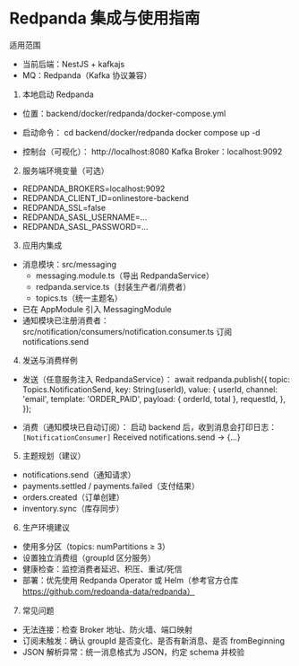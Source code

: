 # Redpanda 集成与使用指南

适用范围
- 当前后端：NestJS + kafkajs
- MQ：Redpanda（Kafka 协议兼容）

1. 本地启动 Redpanda
- 位置：backend/docker/redpanda/docker-compose.yml
- 启动命令：
  cd backend/docker/redpanda
  docker compose up -d

- 控制台（可视化）：
  http://localhost:8080
  Kafka Broker：localhost:9092

2. 服务端环境变量（可选）
- REDPANDA_BROKERS=localhost:9092
- REDPANDA_CLIENT_ID=onlinestore-backend
- REDPANDA_SSL=false
- REDPANDA_SASL_USERNAME=...
- REDPANDA_SASL_PASSWORD=...

3. 应用内集成
- 消息模块：src/messaging
  - messaging.module.ts（导出 RedpandaService）
  - redpanda.service.ts（封装生产者/消费者）
  - topics.ts（统一主题名）
- 已在 AppModule 引入 MessagingModule
- 通知模块已注册消费者：src/notification/consumers/notification.consumer.ts 订阅 notifications.send

4. 发送与消费样例
- 发送（任意服务注入 RedpandaService）：
  await redpanda.publish({
    topic: Topics.NotificationSend,
    key: String(userId),
    value: {
      userId,
      channel: 'email',
      template: 'ORDER_PAID',
      payload: { orderId, total },
      requestId,
    },
  });

- 消费（通知模块已自动订阅）：
  启动 backend 后，收到消息会打印日志：
  `[NotificationConsumer]` Received notifications.send -> {...}

5. 主题规划（建议）
- notifications.send（通知请求）
- payments.settled / payments.failed（支付结果）
- orders.created（订单创建）
- inventory.sync（库存同步）

6. 生产环境建议
- 使用多分区（topics: numPartitions ≥ 3）
- 设置独立消费组（groupId 区分服务）
- 健康检查：监控消费者延迟、积压、重试/死信
- 部署：优先使用 Redpanda Operator 或 Helm（参考官方仓库 https://github.com/redpanda-data/redpanda）

7. 常见问题
- 无法连接：检查 Broker 地址、防火墙、端口映射
- 订阅未触发：确认 groupId 是否变化、是否有新消息、是否 fromBeginning
- JSON 解析异常：统一消息格式为 JSON，约定 schema 并校验